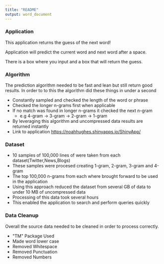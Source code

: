 ```yaml
---
title: "README"
output: word_document
---
```


### Application

This application returns the guess of the next word!

Application will predict the current word and next word after a space.

There is a box where you input and a box that will return the guess.

### Algorithm

The prediction algorithm needed to be fast and lean but still return good results. In order to to this the algorithm did these things in under a second

- Constantly sampled and checked the length of the word or phrase
- Checked the longer n-grams first when applicable
- If no match was found in longer n-grams it checked the next n-gram
  - e.g 4-gram -> 3-gram -> 2-gram -> 1-gram
- By leveraging this algorithm and uncompressed data results are returned instantly
- Link to application https://noahhughes.shinyapps.io/ShinyApp/

### Dataset

- 10 samples of 100,000 lines of were taken from each dataset(Twitter,News,Blogs)
- These samples were procesed creating 1-gram, 2-gram, 3-gram and 4-gram
- The top 100,000 n-grams from each where brought forward to be used in the application
- Using this approach reduced the dataset from several GB of data to under 10 MB of uncompressed data
- Processing of this data took several hours
- This enabled the application to search and perform queries quickly

### Data Cleanup

Overall the source data needed to be cleaned in order to process correctly.

- "TM" Package Used
- Made word lower case
- Removed Whitespace
- Removed Punctuation
- Removed Numbers





